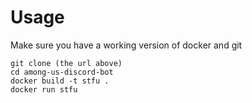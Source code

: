 # Usage
Make sure you have a working version of docker and git

```
git clone (the url above)
cd among-us-discord-bot
docker build -t stfu .
docker run stfu
```
